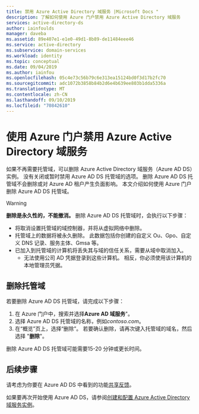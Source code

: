 ```yaml
---
title: 禁用 Azure Active Directory 域服务 |Microsoft Docs "
description: 了解如何使用 Azure 门户禁用 Azure Active Directory 域服务
services: active-directory-ds
author: iainfoulds
manager: daveba
ms.assetid: 89e407e1-e1e0-49d1-8b89-de11484eee46
ms.service: active-directory
ms.subservice: domain-services
ms.workload: identity
ms.topic: conceptual
ms.date: 09/04/2019
ms.author: iainfou
ms.openlocfilehash: 05c4e73c56b79c6e313ea15124bd0f3d17b2fc70
ms.sourcegitcommit: adc1072b3858b84b2d6e4b639ee803b1dda5336a
ms.translationtype: MT
ms.contentlocale: zh-CN
ms.lasthandoff: 09/10/2019
ms.locfileid: "70842610"
---
```

# <a name="disable-azure-active-directory-domain-services-using-the-azure-portal"></a>使用 Azure 门户禁用 Azure Active Directory 域服务

如果不再需要托管域，可以删除 Azure Active Directory 域服务（Azure AD DS）实例。 没有关闭或暂时禁用 Azure AD DS 托管域的选项。 删除 Azure AD DS 托管域不会删除或对 Azure AD 租户产生负面影响。 本文介绍如何使用 Azure 门户删除 Azure AD DS 托管域。

> [!WARNING]
> **删除是永久性的，不能撤消。**
> 删除 Azure AD DS 托管域时，会执行以下步骤：
>   * 将取消设置托管域的域控制器，并将从虚拟网络中删除。
>   * 托管域上的数据将被永久删除。 此数据包括你创建的自定义 Ou、Gpo、自定义 DNS 记录、服务主体、Gmsa 等。
>   * 已加入到托管域的计算机将丢失其与域的信任关系，需要从域中取消加入。
>       * 无法使用公司 AD 凭据登录到这些计算机。 相反，你必须使用该计算机的本地管理员凭据。

## <a name="delete-the-managed-domain"></a>删除托管域

若要删除 Azure AD DS 托管域，请完成以下步骤：

1. 在 Azure 门户中，搜索并选择**Azure AD 域服务**"。
1. 选择 Azure AD DS 托管域的名称，例如*contoso.com*。
1. 在“概览”页上，选择“删除”。 若要确认删除，请再次键入托管域的域名，然后选择 "**删除**"。

删除 Azure AD DS 托管域可能需要15-20 分钟或更长时间。

## <a name="next-steps"></a>后续步骤

请考虑为你要在 Azure AD DS 中看到的功能[共享反馈][feedback]。

如果要再次开始使用 Azure AD DS，请参阅[创建和配置 Azure Active Directory 域服务实例][create-instance]。

<!-- INTERNAL LINKS -->
[feedback]: contact-us.md
[create-instance]: tutorial-create-instance.md
